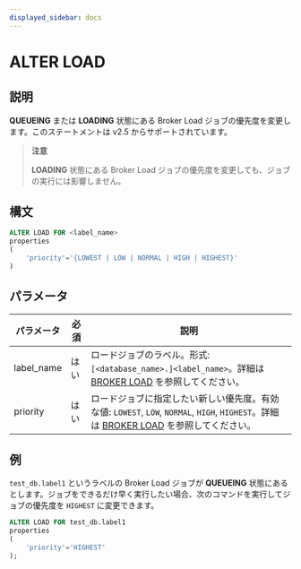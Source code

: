 ```yaml
---
displayed_sidebar: docs
---
```


# ALTER LOAD

## 説明

**QUEUEING** または **LOADING** 状態にある Broker Load ジョブの優先度を変更します。このステートメントは v2.5 からサポートされています。

> **注意**
>
> **LOADING** 状態にある Broker Load ジョブの優先度を変更しても、ジョブの実行には影響しません。

## 構文

```SQL
ALTER LOAD FOR <label_name>
properties
(
    'priority'='{LOWEST | LOW | NORMAL | HIGH | HIGHEST}'
)
```

## パラメータ

| **パラメータ** | **必須** | 説明                                                  |
| ------------- | ------------ | ------------------------------------------------------------ |
| label_name    | はい          | ロードジョブのラベル。形式: `[<database_name>.]<label_name>`。詳細は [BROKER LOAD](../data-manipulation/BROKER_LOAD.md#label) を参照してください。 |
| priority      | はい          | ロードジョブに指定したい新しい優先度。有効な値: `LOWEST`, `LOW`, `NORMAL`, `HIGH`, `HIGHEST`。詳細は [BROKER LOAD](../data-manipulation/BROKER_LOAD.md) を参照してください。 |

## 例

`test_db.label1` というラベルの Broker Load ジョブが **QUEUEING** 状態にあるとします。ジョブをできるだけ早く実行したい場合、次のコマンドを実行してジョブの優先度を `HIGHEST` に変更できます。

```SQL
ALTER LOAD FOR test_db.label1
properties
(
    'priority'='HIGHEST'
);
```